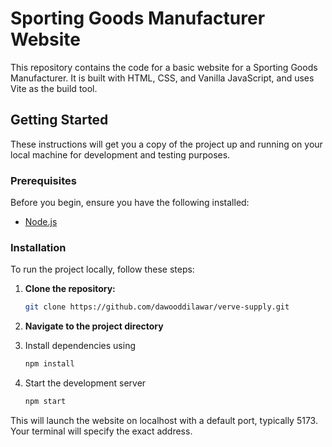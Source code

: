# Sporting Goods Manufacturer Website

This repository contains the code for a basic website for a Sporting Goods Manufacturer. It is built with HTML, CSS, and Vanilla JavaScript, and uses Vite as the build tool.

## Getting Started

These instructions will get you a copy of the project up and running on your local machine for development and testing purposes.

### Prerequisites

Before you begin, ensure you have the following installed:
- [Node.js](https://nodejs.org/)

### Installation

To run the project locally, follow these steps:

1. **Clone the repository:**

   ```bash
   git clone https://github.com/dawooddilawar/verve-supply.git

2. **Navigate to the project directory**

3. Install dependencies using
    
    ```bash
    npm install

4. Start the development server
  
    ```bash
    npm start

  This will launch the website on localhost with a default port, typically 5173. Your terminal will specify the exact address.
